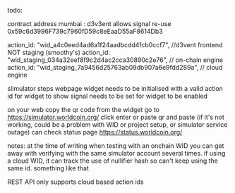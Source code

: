 todo:

contract address mumbai : d3v3ent allows signal re-use
0x59c6d3996F739c7960fD59c8eEaaD55aF8614Db3	

action_id: "wid_a4c0eed4ad6a1f24aadbcdd4fcb0ccf7", //d3vent frontend NOT staging (smoothy's)
action_id: "wid_staging_034a32eef8f9c2d4ac2cca30890c2e76", // on-chain engine
action_id: "wid_staging_7a9456d25763ab09db907a6e9fdd289a", // cloud engine


slimulator steps
webpage widget needs to be initialised with a valid action id for widget to show
signal needs to be set for widget to be enabled


on your web copy the qr code from the widget
go to https://simulator.worldcoin.org/
click enter or paste qr and paste (if it's not working, could be a problem with WID or project setup, or simulator service outage)
can check status page https://status.worldcoin.org/

notes:
at the time of writing
when testing with an onchain WID you can get away with verifying with the same simulator account several times. if using a cloud WID, it can track the use of nullifier hash so can't keep using the same id. something like that

REST API only supports cloud based action ids

